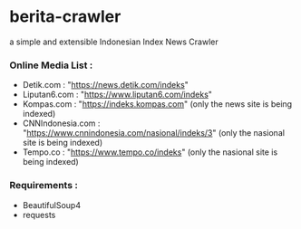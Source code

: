# berita-crawler

a simple and extensible Indonesian Index News Crawler

### Online Media List :
- Detik.com : "https://news.detik.com/indeks"
- Liputan6.com : "https://www.liputan6.com/indeks"
- Kompas.com : "https://indeks.kompas.com" (only the news site is being indexed)
- CNNIndonesia.com : "https://www.cnnindonesia.com/nasional/indeks/3" (only the nasional site is being indexed)
- Tempo.co : "https://www.tempo.co/indeks" (only the nasional site is being indexed)

### Requirements :
- BeautifulSoup4
- requests